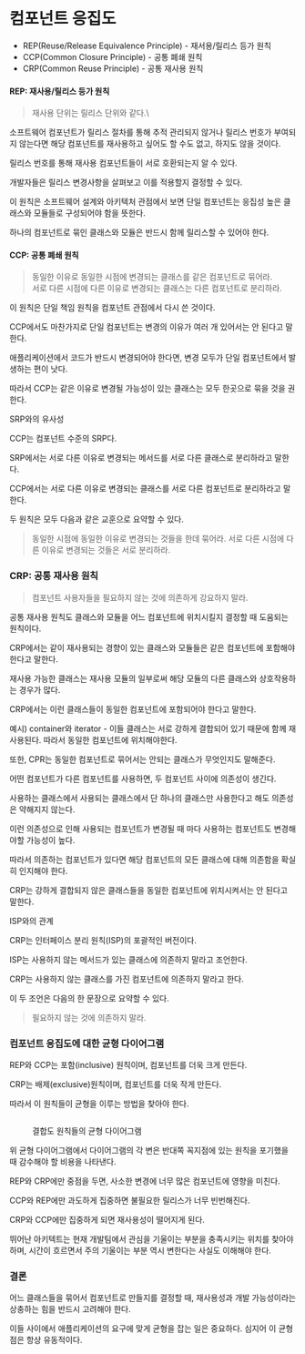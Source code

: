 # 컴포넌트 응집도

* REP(Reuse/Release Equivalence Principle) - 재서용/릴리스 등가 원칙
* CCP(Common Closure Principle) - 공통 폐쇄 원칙
* CRP(Common Reuse Principle) - 공통 재사용 원칙

&#x20;

#### REP: 재사용/릴리스 등가 원칙

&#x20;

> 재사용 단위는 릴리스 단위와 같다.\
>

&#x20;

소프트웨어 컴포넌트가 릴리스 절차를 통해 추적 관리되지 않거나 릴리스 번호가 부여되지 않는다면 해당 컴포넌트를 재사용하고 싶어도 할 수도 없고, 하지도 않을 것이다.

&#x20;

릴리스 번호를 통해 재사용 컴포넌트들이 서로 호환되는지 알 수 있다.

개발자들은 릴리스 변경사항을 살펴보고 이를 적용할지 결정할 수 있다.

&#x20;

이 원칙은 소프트웨어 설계와 아키텍처 관점에서 보면 단일 컴포넌트는 응집성 높은 클래스와 모듈들로 구성되어야 함을 뜻한다.

&#x20;

하나의 컴포넌트로 묶인 클래스와 모듈은 반드시 함께 릴리스할 수 있어야 한다.

&#x20;

&#x20;

#### CCP: 공통 폐쇄 원칙

> 동일한 이유로 동일한 시점에 변경되는 클래스를 같은 컴포넌트로 묶어라.\
> 서로 다른 시점에 다른 이유로 변경되는 클래스는 다른 컴포넌트로 분리하라.

&#x20;

이 원칙은 단일 책임 원칙을 컴포넌트 관점에서 다시 쓴 것이다.

&#x20;

CCP에서도 마찬가지로 단일 컴포넌트는 변경의 이유가 여러 개 있어서는 안 된다고 말한다.

&#x20;

애플리케이션에서 코드가 반드시 변경되어야 한다면, 변경 모두가 단일 컴포넌트에서 발생하는 편이 낫다.

&#x20;

따라서 CCP는 같은 이유로 변경될 가능성이 있는 클래스는 모두 한곳으로 묶을 것을 권한다.

&#x20;

&#x20;

SRP와의 유사성

&#x20;

CCP는 컴포넌트 수준의 SRP다.

SRP에서는 서로 다른 이유로 변경되는 메서드를 서로 다른 클래스로 분리하라고 말한다.

CCP에서는 서로 다른 이유로 변경되는 클래스를 서로 다른 컴포넌트로 분리하라고 말한다.

두 원칙은 모두 다음과 같은 교훈으로 요약할 수 있다.

> 동일한 시점에 동일한 이유로 변경되는 것들을 한데 묶어라. 서로 다른 시점에 다른 이유로 변경되는 것들은 서로 분리하라.

&#x20;

### CRP: 공통 재사용 원칙

> 컴포넌트 사용자들을 필요하지 않는 것에 의존하게 강요하지 말라.

공통 재사용 원칙도 클래스와 모듈을 어느 컴포넌트에 위치시킬지 결정할 때 도움되는 원칙이다.

CRP에서는 같이 재사용되는 경향이 있는 클래스와 모듈들은 같은 컴포넌트에 포함해야 한다고 말한다.

&#x20;

재사용 가능한 클래스는 재사용 모듈의 일부로써 해당 모듈의 다른 클래스와 상호작용하는 경우가 많다.

CRP에서는 이런 클래스들이 동일한 컴포넌트에 포함되어야 한다고 말한다.

&#x20;

예시) container와 iterator - 이들 클래스는 서로 강하게 결합되어 있기 때문에 함께 재사용된다. 따라서 동일한 컴포넌트에 위치해야한다.

&#x20;

또한, CPR는 동일한 컴포넌트로 묶어서는 안되는 클래스가 무엇인지도 말해준다.

&#x20;

어떤 컴포넌트가 다른 컴포넌트를 사용하면, 두 컴포넌트 사이에 의존성이 생긴다.

사용하는 클래스에서 사용되는 클래스에서 단 하나의 클래스만 사용한다고 해도 의존성은 약해지지 않는다.

&#x20;

이런 의존성으로 인해 사용되는 컴포넌트가 변경될 때 마다 사용하는 컴포넌트도 변경해야할 가능성이 높다.

&#x20;

따라서 의존하는 컴포넌트가 있다면 해당 컴포넌트의 모든 클래스에 대해 의존함을 확실히 인지해야 한다.

&#x20;

CRP는 강하게 결합되지 않은 클래스들을 동일한 컴포넌트에 위치시켜서는 안 된다고 말한다.

&#x20;

ISP와의 관계

CRP는 인터페이스 분리 원칙(ISP)의 포괄적인 버전이다.

&#x20;

ISP는 사용하지 않는 메서드가 있는 클래스에 의존하지 말라고 조언한다.

CRP는 사용하지 않는 클래스를 가진 컴포넌트에 의존하지 말라고 한다.

&#x20;

이 두 조언은 다음의 한 문장으로 요약할 수 있다.

> 필요하지 않는 것에 의존하지 말라.

&#x20;

### 컴포넌트 응집도에 대한 균형 다이어그램

&#x20;

REP와 CCP는 포함(inclusive) 원칙이며, 컴포넌트를 더욱 크게 만든다.

CRP는 배제(exclusive)원칙이며, 컴포넌트를 더욱 작게 만든다.

&#x20;

따라서 이 원칙들이 균형을 이루는 방법을 찾아야 한다.

&#x20;

<figure><img src="https://blog.kakaocdn.net/dn/x0ECu/btq1aSfYgOc/GD2Hc1dm6MCxqAjTBQ59PK/img.jpg" alt=""><figcaption><p>결합도 원칙들의 균형 다이어그램</p></figcaption></figure>

&#x20;

위 균형 다이어그램에서 다이어그램의 각 변은 반대쪽 꼭지점에 있는 원칙을 포기했을 때 감수해야 할 비용을 나타낸다.

&#x20;

REP와 CRP에만 중점을 두면, 사소한 변경에 너무 많은 컴포넌트에 영향을 미친다.

CCP와 REP에만 과도하게 집중하면 불필요한 릴리스가 너무 빈번해진다.

CRP와 CCP에만 집중하게 되면 재사용성이 떨어지게 된다.

&#x20;

뛰어난 아키텍트는 현재 개발팀에서 관심을 기울이는 부분을 충족시키는 위치를 찾아야 하며, 시간이 흐르면서 주의 기울이는 부분 역시 변한다는 사실도 이해해야 한다.

&#x20;

### 결론

어느 클래스들을 묶어서 컴포넌트로 만들지를 결정할 때, 재사용성과 개발 가능성이라는 상충하는 힘을 반드시 고려해야 한다.

&#x20;

이들 사이에서 애플리케이션의 요구에 맞게 균형을 잡는 일은 중요하다. 심지어 이 균형점은 항상 유동적이다.
